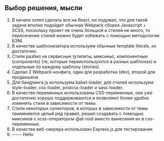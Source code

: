 ## Выбор решения, мысли

1. В начале хотел сделать все на React, но подумал, что для такой задачи вполне подойдет обычная
Webpack сборка Javascript + SCSS, поскольку проект не очень большой и стилей не много, то 
пересечения стилей можно будет избежать с помощью методологии БЭМ.
2. В качестве шаблонизатора используем обычные template literals, их достаточно.
3. Стили разбил на сервисные (утилиты, миксины), компонентные (components) (те, которые переиспользуются
в разных шаблонах) и отдельные по каждому шаблону (stories).
3. Сделал 2 Webpack-конфига, один для разработки (dev), второй для продакшена
4. Для бандлинга js используем babel-loader, для стилей используем style-loader, css-loader, 
postcss-loader и sass-loader.
5. В качестве переменных использованы CSS-переменные, они уже достаточно хорошо поддерживаются
и позволяют более удобно изменять стили в зависимости от темы.
6. Стили некоторых селекторов, в которых в зависимости от темы применяется целый ряд правил,
решил создавать с помощью миксинов с scss-оператором @at-root вместо вынесения их в css-переменные. 
7. В качестве веб-сверера использован Express.js для тестирования
8. ----- Hello
